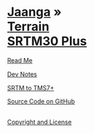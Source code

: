 [Jaanga](../index.html ) &raquo;<br>[Terrain<br>SRTM30 Plus]( ./index.html )
=========================================================================================

<div id=rm >
	<a href=JavaScript:displayMD("#readme.md#rm"); >Read Me</a>
</div>

<div id=dn >
	<a href=JavaScript:displayMD("#dev-notes.md#dn"); >Dev Notes</a>
</div>

[SRTM to TMS7+]( ./srtm-to-tms7+/index.html )  

<i class="fa fa-external-link"></i> [Source Code on GitHub ]( https://github.com/jaanga/terrain-srtm30-plus/ )  
<br>


<i class="fa fa-external-link"></i> 
[Copyright and License]( https://github.com/jaanga/jaanga.github.io/blob/master/jaanga-copyright-and-mit-license.md )

<style>div { margin: 15px 0; }</style>